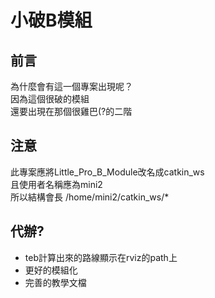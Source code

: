 # 小破B模組

## 前言

為什麼會有這一個專案出現呢？  
因為這個很破的模組  
還要出現在那個很雞巴(?的二階

## 注意

此專案應將Little_Pro_B_Module改名成catkin_ws  
且使用者名稱應為mini2  
所以結構會長
/home/mini2/catkin_ws/*

## 代辦?

* teb計算出來的路線顯示在rviz的path上  
* 更好的模組化  
* 完善的教學文檔  
